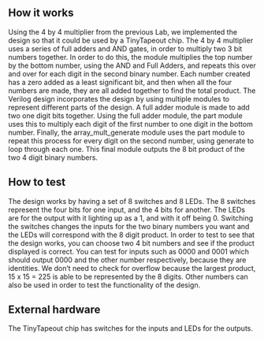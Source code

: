 <!---

This file is used to generate your project datasheet. Please fill in the information below and delete any unused
sections.

You can also include images in this folder and reference them in the markdown. Each image must be less than
512 kb in size, and the combined size of all images must be less than 1 MB.
-->

## How it works

Using the 4 by 4 multiplier from the previous Lab, we implemented the design so that it could be used by a TinyTapeout chip. The 4 by 4 multiplier uses a series of full adders and AND gates, in order to multiply two 3 bit numbers together. In order to do this, the module multiplies the top number by the bottom number, using the AND and Full Adders, and repeats this over and over for each digit in the second binary number. Each number created has a zero added as a least significant bit, and then when all the four numbers are made, they are all added together to find the total product. The Verilog design incorporates the design by using multiple modules to represent different parts of the design. A full adder module is made to add two one digit bits together. Using the full adder module, the part module uses this to multiply each digit of the first number to one digit in the bottom number. Finally, the array_mult_generate module uses the part module to repeat this process for every digit on the second number, using generate to loop through each one. This final module outputs the 8 bit product of the two 4 digit binary numbers.

## How to test

The design works by having a set of 8 switches and 8 LEDs. The 8 switches represent the four bits for one input, and the 4 bits for another. The LEDs are for the output with it lighting up as a 1, and with it off being 0. Switching the switches changes the inputs for the two binary numbers you want and the LEDs will correspond with the 8 digit product. In order to test to see that the design works, you can choose two 4 bit numbers and see if the product displayed is correct. You can test for inputs such as 0000 and 0001 which should output 0000 and the other number respectively, because they are identities. We don’t need to check for overflow because the largest product, 15 x 15 = 225 is able to be represented by the 8 digits. Other numbers can also be used in order to test the functionality of the design.

## External hardware

The TinyTapeout chip has switches for the inputs and LEDs for the outputs.






